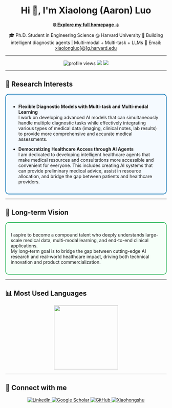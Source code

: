 <h1 align="center">Hi 👋, I'm Xiaolong (Aaron) Luo</h1>

<p align="center">
  <a href="https://aaronluo00.github.io/Aaron_Homepage/"><strong>🌐 Explore my full homepage →</strong></a>
</p>

<p align="center">
  🎓 Ph.D. Student in Engineering Science @ Harvard University  
  🧠 Building intelligent diagnostic agents | Multi-modal + Multi-task + LLMs  
  📧 Email: <a href="mailto:xiaolongluo@g.harvard.edu">xiaolongluo[@]g.harvard.edu</a>
</p>

---

<p align="center">
  <!-- Profile views -->
  <img src="https://komarev.com/ghpvc/?username=AaronLuo00&label=Profile%20Views&color=0e75b6&style=for-the-badge" alt="profile views"/>
  
  <!-- Followers -->
  <img src="https://img.shields.io/github/followers/AaronLuo00?style=for-the-badge&logo=github&label=Followers&color=2eb85c"/>
  
  <!-- Stars -->
  <img src="https://img.shields.io/github/stars/AaronLuo00?affiliations=OWNER&style=for-the-badge&logo=github&label=Stars&color=f39c12"/>
</p>

---

## 🔬 Research Interests
<div align="left" style="border: 2px solid #0e75b6; border-radius: 10px; padding: 15px; background-color: #f5faff;">

- **Flexible Diagnostic Models with Multi-task and Multi-modal Learning**  
  I work on developing advanced AI models that can simultaneously handle multiple diagnostic tasks while effectively integrating various types of medical data (imaging, clinical notes, lab results) to provide more comprehensive and accurate medical assessments.

- **Democratizing Healthcare Access through AI Agents**  
  I am dedicated to developing intelligent healthcare agents that make medical resources and consultations more accessible and convenient for everyone. This includes creating AI systems that can provide preliminary medical advice, assist in resource allocation, and bridge the gap between patients and healthcare providers.

</div>

---

## 🌱 Long-term Vision
<div align="left" style="border: 2px solid #2eb85c; border-radius: 10px; padding: 15px; background-color: #f6fff9;">

I aspire to become a compound talent who deeply understands large-scale medical data, multi-modal learning, and end-to-end clinical applications.  
My long-term goal is to bridge the gap between cutting-edge AI research and real-world healthcare impact, driving both technical innovation and product commercialization.

</div>

---

## 📊 Most Used Languages
<p align="center">
  <img src="https://github-readme-stats.vercel.app/api/top-langs/?username=AaronLuo00&layout=compact&theme=tokyonight" height="200"/>
</p>

---

## 🤝 Connect with me
<p align="center">
  <a href="https://www.linkedin.com/in/xiaolong-luo-4a8281236/">
    <img src="https://img.shields.io/badge/LinkedIn-0077B5?style=for-the-badge&logo=linkedin&logoColor=white" alt="LinkedIn"/>
  </a>
  <a href="https://scholar.google.com/citations?user=Pjx2DdQAAAAJ&hl=en">
    <img src="https://img.shields.io/badge/Google%20Scholar-4285F4?style=for-the-badge&logo=google-scholar&logoColor=white" alt="Google Scholar"/>
  </a>
  <a href="https://github.com/AaronLuo00">
    <img src="https://img.shields.io/badge/GitHub-181717?style=for-the-badge&logo=github&logoColor=white" alt="GitHub"/>
  </a>
  <a href="https://xhslink.com/m/9rvz3QJ3Tvu">
    <img src="https://img.shields.io/badge/Xiaohongshu-FF2442?style=for-the-badge&logoColor=white" alt="Xiaohongshu"/>
  </a>
</p>

